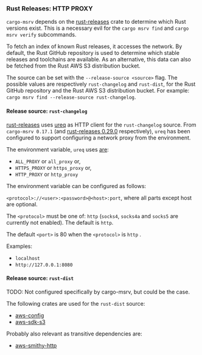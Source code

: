 ### Rust Releases: HTTP PROXY

`cargo-msrv` depends on the [rust-releases](https://github.com/foresterre/rust-releases/) crate to determine which Rust versions exist. This is a necessary evil for
 the `cargo msrv find` and `cargo msrv verify` subcommands.
 
To fetch an index of known Rust releases, it accesses the network. By default, the Rust GitHub repository is used to determine
which stable releases and toolchains are available. As an alternative, this data can also be fetched from the Rust AWS S3
distribution bucket.

The source can be set with the `--release-source <source>` flag. The possible values are respectively `rust-changelog` and `rust-dist`,
for the Rust GitHub repository and the Rust AWS S3 distribution bucket. For example: `cargo msrv find --release-source rust-changelog`.



#### Release source: `rust-changelog`

[rust-releases](https://github.com/foresterre/rust-releases/) uses [ureq](https://crates.io/crates/ureq) as HTTP client
for the `rust-changelog` source. From `cargo-msrv 0.17.1` (and [rust-releases 0.29.0](https://github.com/foresterre/rust-releases/releases/tag/v0.29.0)
respectively), `ureq` has been configured to support configuring a network proxy from the environment.

The environment variable, `ureq` uses [are](https://docs.rs/ureq/2.11.0/src/ureq/proxy.rs.html#87-92):
 
- `ALL_PROXY` or `all_proxy` or,
- `HTTPS_PROXY` or `https_proxy` or,
- `HTTP_PROXY` or `http_proxy`

The environment variable can be configured as follows:

`<protocol>://<user>:<password>@<host>:port`, where all parts except host are optional.

The `<protocol>` must be one of: `http` (`socks4`, `socks4a` and `socks5` are currently not enabled). The default is `http`.

The default `<port>` is 80 when the `<protocol>` is `http` .

Examples: 
- `localhost`
- `http://127.0.0.1:8080`


#### Release source: `rust-dist`

TODO: Not configured specifically by cargo-msrv, but could be the case.

The following crates are used for the `rust-dist` source:

- [aws-config](https://crates.io/crates/aws-config)
- [aws-sdk-s3](https://crates.io/crates/aws-sdk-s3)

Probably also relevant as transitive dependencies are:

- [aws-smithy-http](https://crates.io/crates/aws-smithy-http)
